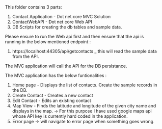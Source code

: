 This folder contains 3 parts: 
1) Contact Application - Dot net core MVC Solution
2) ContactWebAPI - Dot net core Web API
3) DB Scripts for creating the db tables and sample data. 

Please ensure to run the Web api first and then ensure that the api is running in the below mentioned endpoint : 

1) https://localhost:44305/api/getcontacts _ this will read the sample data from the API. 


The MVC application will call the API for the DB persistance. 

The MVC application has the below funtionalities :
1) Home page - Displays the list of contacts. Create the sample records in the DB. 
2) Create Contact - Creates a new contact
3) Edit Contact - Edits an existing contact
4) Map View -  Finds the latitude and longitude of the given city name and displays in the map. -> For this purpose I have used google maps api whose API key
is currently hard coded in the application. 
5) Error page -> will navigate to error page when something goes wrong. 